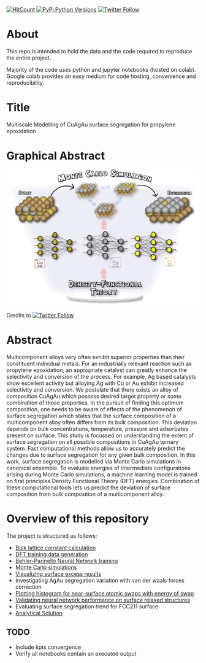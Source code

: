 [![HitCount](http://hits.dwyl.com/gautamankitkumar/ankitgau-ms-report-data.svg)](http://hits.dwyl.com/gautamankitkumar/ankitgau-ms-report-data) [![PyPi Python Versions](https://img.shields.io/pypi/pyversions/yt2mp3.svg)](https://www.python.org/) [![Twitter Follow](https://img.shields.io/twitter/follow/Gautam_K_Ankit.svg?style=social)](https://twitter.com/Gautam_K_Ankit)

# About
This repo is intended to hold the data and the code required to reproduce the entire project.

Majority of the code uses python and jupyter notebooks (hosted on colab). Google colab provides an easy medium for code hosting, convenience and reproducibility.

# Title
Multiscale Modelling of CuAgAu surface segregation for propylene epoxidation

# Graphical Abstract


![Multiscale Modelling](https://github.com/gautamankitkumar/ankitgau-ms-report-data/blob/main/data/graphical-abstract.png)

Credits to [![Twitter Follow](https://img.shields.io/twitter/follow/RailkarRucha.svg?style=social)](https://twitter.com/RailkarRucha)

# Abstract

Multicomponent alloys very often exhibit superior properties than their constituent individual metals. For an industrially relevant reaction such as propylene epoxidation, an appropriate catalyst can greatly enhance the selectivity and conversion of the process. For example, Ag based catalysts show excellent activity but alloying Ag with Cu or Au exhibit increased selectivity and conversion. We postulate that there exists an alloy of composition CuAgAu which possess desired target property or some combination of those properties. In the pursuit of finding this optimum composition, one needs to be aware of effects of the phenomenon of surface segregation which states that the surface composition of a multicomponent alloy often differs from its bulk composition. This deviation depends on bulk concentrations, temperature, pressure and adsorbates present on surface. This study is focussed on understanding the extent of surface segregation on all possible compositions in CuAgAu ternary system. Fast computational methods allow us to accurately predict the changes due to surface segregation for any given bulk composition. In this work, surface segregation is modelled via Monte Carlo simulations in canonical ensemble. To evaluate energies of intermediate configurations arising during Monte Carlo simulations, a machine learning model is trained on first principles Density Functional Theory (DFT) energies. Combination of these computational tools lets us predict the deviation of surface composition from bulk composition of a multicomponent alloy.

# Overview of this repository
The project is structured as follows:

- [Bulk lattice constant calculation](https://github.com/gautamankitkumar/ankitgau-ms-report-data/blob/main/notebooks/bulk-lattice.ipynb)
- [DFT training data generation](https://github.com/gautamankitkumar/ankitgau-ms-report-data/blob/main/notebooks/generate-DFT-configs.ipynb)
- [Behler-Parinello Neural Network training](https://github.com/gautamankitkumar/ankitgau-ms-report-data/blob/main/notebooks/train-BPNN.ipynb)
- [Monte Carlo simulations](https://github.com/gautamankitkumar/ankitgau-ms-report-data/blob/main/notebooks/run-mc-simulation.ipynb)
- [Visualizing surface excess results](https://github.com/gautamankitkumar/ankitgau-ms-report-data/blob/main/notebooks/surface-excess.ipynb)
- Investigating AgAu segregation variation with van der waals forces correction
- [Plotting histogram for near-surface atomic swaps with energy of swap](https://github.com/gautamankitkumar/ankitgau-ms-report-data/blob/main/notebooks/swap-histogram.ipynb)
- [Validating neural network performance on surface relaxed structures](https://github.com/gautamankitkumar/ankitgau-ms-report-data/blob/main/notebooks/surface-relax.ipynb)
- Evaluating surface segregation trend for FCC211 surface
- [Analytical Solution](https://github.com/gautamankitkumar/ankitgau-ms-report-data/blob/main/notebooks/analytical-solution.ipynb)


## TODO
- Include kpts convergence
- Verify all notebooks contain an executed output